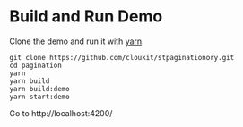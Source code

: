 # Build and Run Demo

Clone the demo and run it with [yarn](https://yarnpkg.com/en/).

```
git clone https://github.com/cloukit/stpaginationory.git
cd pagination
yarn
yarn build
yarn build:demo
yarn start:demo
```

Go to http://localhost:4200/
